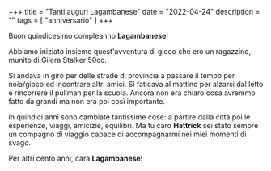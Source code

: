 +++
title = "Tanti auguri Lagambanese"
date = "2022-04-24"
description = ""
tags = [
    "anniversario"
]
+++

Buon quindicesimo compleanno **Lagambanese**!

Abbiamo iniziato insieme quest'avventura di gioco che ero un ragazzino, munito di Gilera Stalker 50cc.

Si andava in giro per delle strade di provincia a passare il tempo per noia/gioco ed incontrare altri amici. Si faticava al mattino per alzarsi dal letto e rincorrere il pullman per la scuola. Ancora non era chiaro cosa avremmo fatto da grandi ma non era poi così importante.

In quindici anni sono cambiate tantissime cose: a partire dalla città poi le esperienze, viaggi, amicizie, equilibri. 
Ma tu caro **Hattrick** sei stato sempre un compagno di viaggio capace di accompagnarmi nei miei momenti di svago.

Per altri cento anni, cara **Lagambanese**!

